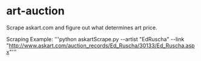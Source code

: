 # art-auction
Scrape askart.com and figure out what determines art price.

Scraping Example:
'''python askartScrape.py --artist "EdRuscha" --link "http://www.askart.com/auction_records/Ed_Ruscha/30133/Ed_Ruscha.aspx"'''
